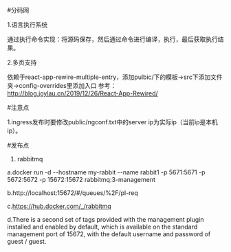 #分码网

1.语言执行系统

  通过执行命令实现：将源码保存，然后通过命令进行编译，执行，最后获取执行结果。
  
2.多页支持
  
  依赖于react-app-rewire-multiple-entry，添加pulbic/下的模板->src下添加文件夹->config-overrides里添加入口
  参考：http://blog.joylau.cn/2019/12/26/React-App-Rewired/

#注意点

1.ingress发布时要修改public/ngconf.txt中的server ip为实际ip（当前ip是本机ip）。

#发布点

1. rabbitmq

  a.docker run -d --hostname my-rabbit --name rabbit1 -p 5671:5671 -p 5672:5672 -p 15672:15672 rabbitmq:3-management
  
  b.http://localhost:15672/#/queues/%2F/pl-req
  
  c.https://hub.docker.com/_/rabbitmq
  
  d.There is a second set of tags provided with the management plugin installed and enabled by default,
   which is available on the standard management port of 15672, with the default username and password of guest / guest.